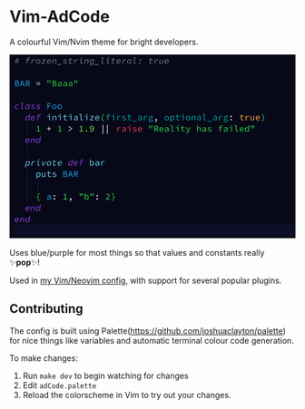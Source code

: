 Vim-AdCode
==========

A colourful Vim/Nvim theme for bright developers.

![Screenshot](docs/screenshot.png)

Uses blue/purple for most things so that values and constants really ✨**pop**✨!

Used in [my Vim/Neovim config](https://github.com/AdamWhittingham/vim-config), with support for several popular plugins.

Contributing
------------

The config is built using Palette(https://github.com/joshuaclayton/palette) for nice things like variables and automatic terminal colour code generation.

To make changes:

1. Run `make dev` to begin watching for changes
2. Edit `adCode.palette`
3. Reload the colorscheme in Vim to try out your changes.
